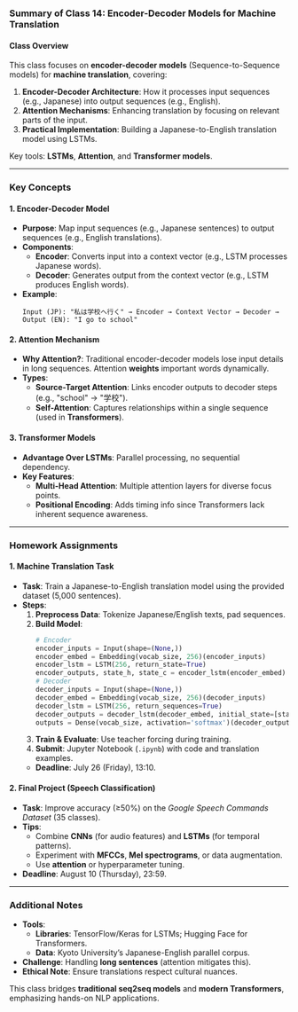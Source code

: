 ### **Summary of Class 14: Encoder-Decoder Models for Machine Translation**  

#### **Class Overview**  
This class focuses on **encoder-decoder models** (Sequence-to-Sequence models) for **machine translation**, covering:  
1. **Encoder-Decoder Architecture**: How it processes input sequences (e.g., Japanese) into output sequences (e.g., English).  
2. **Attention Mechanisms**: Enhancing translation by focusing on relevant parts of the input.  
3. **Practical Implementation**: Building a Japanese-to-English translation model using LSTMs.  

Key tools: **LSTMs**, **Attention**, and **Transformer models**.  

---

### **Key Concepts**  

#### **1. Encoder-Decoder Model**  
- **Purpose**: Map input sequences (e.g., Japanese sentences) to output sequences (e.g., English translations).  
- **Components**:  
  - **Encoder**: Converts input into a context vector (e.g., LSTM processes Japanese words).  
  - **Decoder**: Generates output from the context vector (e.g., LSTM produces English words).  
- **Example**:  
  ```  
  Input (JP): "私は学校へ行く" → Encoder → Context Vector → Decoder → Output (EN): "I go to school"  
  ```  

#### **2. Attention Mechanism**  
- **Why Attention?**: Traditional encoder-decoder models lose input details in long sequences. Attention **weights** important words dynamically.  
- **Types**:  
  - **Source-Target Attention**: Links encoder outputs to decoder steps (e.g., "school" → "学校").  
  - **Self-Attention**: Captures relationships within a single sequence (used in **Transformers**).  

#### **3. Transformer Models**  
- **Advantage Over LSTMs**: Parallel processing, no sequential dependency.  
- **Key Features**:  
  - **Multi-Head Attention**: Multiple attention layers for diverse focus points.  
  - **Positional Encoding**: Adds timing info since Transformers lack inherent sequence awareness.  

---

### **Homework Assignments**  

#### **1. Machine Translation Task**  
- **Task**: Train a Japanese-to-English translation model using the provided dataset (5,000 sentences).  
- **Steps**:  
  1. **Preprocess Data**: Tokenize Japanese/English texts, pad sequences.  
  2. **Build Model**:  
     ```python  
     # Encoder  
     encoder_inputs = Input(shape=(None,))  
     encoder_embed = Embedding(vocab_size, 256)(encoder_inputs)  
     encoder_lstm = LSTM(256, return_state=True)  
     encoder_outputs, state_h, state_c = encoder_lstm(encoder_embed)  
     # Decoder  
     decoder_inputs = Input(shape=(None,))  
     decoder_embed = Embedding(vocab_size, 256)(decoder_inputs)  
     decoder_lstm = LSTM(256, return_sequences=True)  
     decoder_outputs = decoder_lstm(decoder_embed, initial_state=[state_h, state_c])  
     outputs = Dense(vocab_size, activation='softmax')(decoder_outputs)  
     ```  
  3. **Train & Evaluate**: Use teacher forcing during training.  
  4. **Submit**: Jupyter Notebook (`.ipynb`) with code and translation examples.  
  - **Deadline**: July 26 (Friday), 13:10.  

#### **2. Final Project (Speech Classification)**  
- **Task**: Improve accuracy (≥50%) on the *Google Speech Commands Dataset* (35 classes).  
- **Tips**:  
  - Combine **CNNs** (for audio features) and **LSTMs** (for temporal patterns).  
  - Experiment with **MFCCs**, **Mel spectrograms**, or data augmentation.  
  - Use **attention** or hyperparameter tuning.  
- **Deadline**: August 10 (Thursday), 23:59.  

---

### **Additional Notes**  
- **Tools**:  
  - **Libraries**: TensorFlow/Keras for LSTMs; Hugging Face for Transformers.  
  - **Data**: Kyoto University’s Japanese-English parallel corpus.  
- **Challenge**: Handling **long sentences** (attention mitigates this).  
- **Ethical Note**: Ensure translations respect cultural nuances.  

This class bridges **traditional seq2seq models** and **modern Transformers**, emphasizing hands-on NLP applications.
